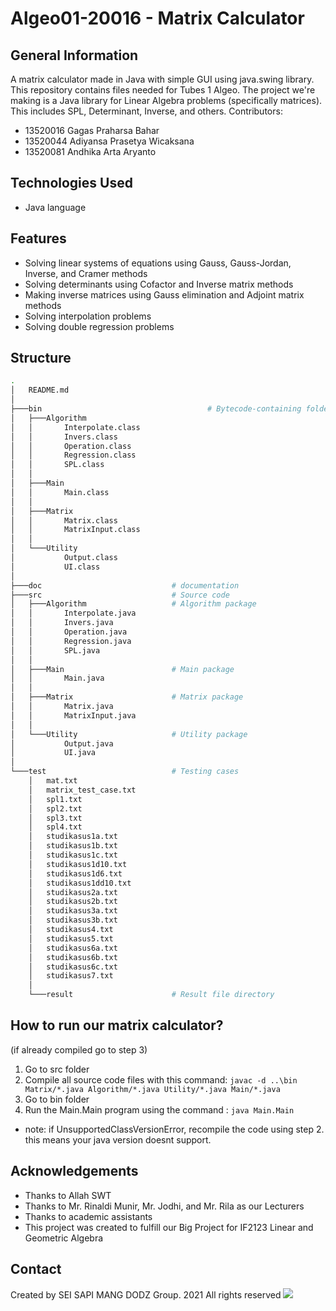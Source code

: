 # Algeo01-20016 - Matrix Calculator

<!-- ## Table of Contents
* [General Info](#general-information)
* [Technologies Used](#technologies-used)
* [Features](#features)
* [Screenshots](#screenshots)
* [Setup](#setup)
* [Usage](#usage)
* [Project Status](#project-status)
* [Room for Improvement](#room-for-improvement)
* [Acknowledgements](#acknowledgements)
* [Contact](#contact)
* [License](#license) -->


## General Information
A matrix calculator made in Java with simple GUI using java.swing library. This repository contains files needed for Tubes 1 Algeo. 
The project we're making is a Java library for Linear Algebra problems (specifically matrices). This includes SPL, Determinant, Inverse, and others.
Contributors:
- 13520016 Gagas Praharsa Bahar
- 13520044 Adiyansa Prasetya Wicaksana
- 13520081 Andhika Arta Aryanto


## Technologies Used
- Java language


## Features
- Solving linear systems of equations using Gauss, Gauss-Jordan, Inverse, and Cramer methods
- Solving determinants using Cofactor and Inverse matrix methods
- Making inverse matrices using Gauss elimination and Adjoint matrix methods
- Solving interpolation problems
- Solving double regression problems


## Structure
```bash
.
│   README.md
│
├───bin                                     # Bytecode-containing folder
│   ├───Algorithm
│   │       Interpolate.class
│   │       Invers.class
│   │       Operation.class
│   │       Regression.class
│   │       SPL.class
│   │
│   ├───Main
│   │       Main.class
│   │
│   ├───Matrix
│   │       Matrix.class
│   │       MatrixInput.class
│   │
│   └───Utility
│           Output.class
│           UI.class
│
├───doc                             # documentation
├───src                             # Source code
│   ├───Algorithm                   # Algorithm package
│   │       Interpolate.java
│   │       Invers.java
│   │       Operation.java
│   │       Regression.java
│   │       SPL.java
│   │
│   ├───Main                        # Main package   
│   │       Main.java
│   │
│   ├───Matrix                      # Matrix package
│   │       Matrix.java
│   │       MatrixInput.java
│   │
│   └───Utility                     # Utility package
│           Output.java
│           UI.java
│
└───test                            # Testing cases
    │   mat.txt
    │   matrix_test_case.txt
    │   spl1.txt
    │   spl2.txt
    │   spl3.txt
    │   spl4.txt
    │   studikasus1a.txt
    │   studikasus1b.txt
    │   studikasus1c.txt
    │   studikasus1d10.txt
    │   studikasus1d6.txt
    │   studikasus1dd10.txt
    │   studikasus2a.txt
    │   studikasus2b.txt
    │   studikasus3a.txt
    │   studikasus3b.txt
    │   studikasus4.txt
    │   studikasus5.txt
    │   studikasus6a.txt
    │   studikasus6b.txt
    │   studikasus6c.txt
    │   studikasus7.txt
    │
    └───result                      # Result file directory
```


## How to run our matrix calculator?
(if already compiled go to step 3)
1. Go to src folder
2. Compile all source code files with this command: `javac -d ..\bin Matrix/*.java Algorithm/*.java Utility/*.java Main/*.java`
3. Go to bin folder
4. Run the Main.Main program using the command : `java Main.Main`

- note: if UnsupportedClassVersionError, recompile the code using step 2. this means your java version doesnt support.


## Acknowledgements

- Thanks to Allah SWT
- Thanks to Mr. Rinaldi Munir, Mr. Jodhi, and Mr. Rila as our Lecturers
- Thanks to academic assistants
- This project was created to fulfill our Big Project for IF2123 Linear and Geometric Algebra


## Contact
Created by SEI SAPI MANG DODZ Group.
2021
All rights reserved
![](https://media.discordapp.net/attachments/881054776048123937/892754016843493396/image0.jpg)
